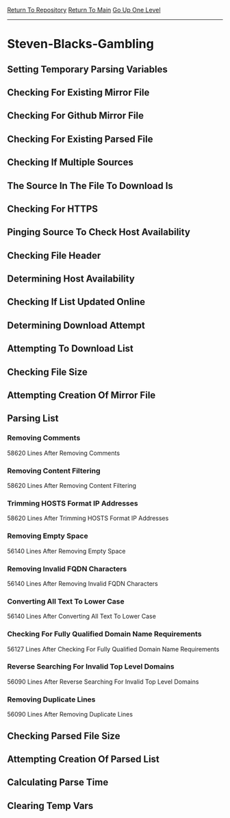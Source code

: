 [Return To Repository](https://github.com/deathbybandaid/piholeparser/)
[Return To Main](https://github.com/deathbybandaid/piholeparser/blob/master/RecentRunLogs/Mainlog.md)
[Go Up One Level](https://github.com/deathbybandaid/piholeparser/blob/master/RecentRunLogs/TopLevelScripts/30-Processing-External-Blacklists.md)
____________________________________
# Steven-Blacks-Gambling
## Setting Temporary Parsing Variables
## Checking For Existing Mirror File
## Checking For Github Mirror File
## Checking For Existing Parsed File
## Checking If Multiple Sources
## The Source In The File To Download Is
## Checking For HTTPS
## Pinging Source To Check Host Availability
## Checking File Header
## Determining Host Availability
## Checking If List Updated Online
## Determining Download Attempt
## Attempting To Download List
## Checking File Size
## Attempting Creation Of Mirror File
## Parsing List
### Removing Comments
58620 Lines After Removing Comments
### Removing Content Filtering
58620 Lines After Removing Content Filtering
### Trimming HOSTS Format IP Addresses
58620 Lines After Trimming HOSTS Format IP Addresses
### Removing Empty Space
56140 Lines After Removing Empty Space
### Removing Invalid FQDN Characters
56140 Lines After Removing Invalid FQDN Characters
### Converting All Text To Lower Case
56140 Lines After Converting All Text To Lower Case
### Checking For Fully Qualified Domain Name Requirements
56127 Lines After Checking For Fully Qualified Domain Name Requirements
### Reverse Searching For Invalid Top Level Domains
56090 Lines After Reverse Searching For Invalid Top Level Domains
### Removing Duplicate Lines
56090 Lines After Removing Duplicate Lines
## Checking Parsed File Size
## Attempting Creation Of Parsed List
## Calculating Parse Time
## Clearing Temp Vars
